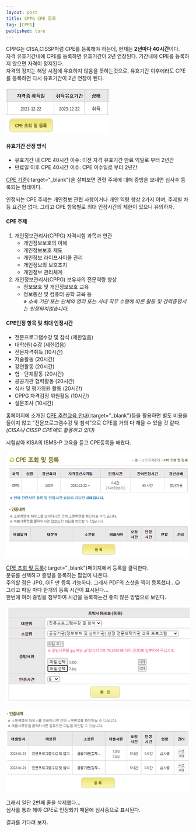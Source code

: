 ```yaml
---
layout: post
title: CPPG CPE 등록
tag: [CPPG]
published: ture
---
```



CPPG는 CISA,CISSP처럼 CPE를 등록해야 하는데, 현재는 **2년마다 40시간**이다.  
자격 유효기간내에 CPE를 등록하면 유효기간이 2년 연장된다.
기간내에 CPE를 등록하지 않으면 자격이 정지된다.  
자격의 정지는 해당 시점에 유효하지 않음을 뜻하는것으로, 유효기간 이후에라도 CPE를 등록하면 다시 유효기간이 2년 연장이 된다.  

![](../../img/2022-01-21-Report%20CPE%20for%20CPPG/2022-01-21-17-29-00.png)  

#### 유효기간 산정 방식
- 유효기간 내 CPE 40시간 이수: 이전 자격 유효기간 만료 익일로 부터 2년간
- 만료일 이후 CPE 40시간 이수: CPE 이수일로 부터 2년간

  

[CPE 기준](https://cpptest.or.kr/html/cpe/cpe2.php){:target="_blank"}을 살펴보면 관련 주제에 대해 증빙을 보내면 심사후 등록되는 형태이다.  

인정되는 CPE 주제는 개인정보 관련 사항이거나 개인 역량 향상 2가지 이며, 주제별 차등 요건은 없다. 
그리고 CPE 항목별로 최대 인정시간의 제한이 있으니 유의하자.  

#### CPE 주제 
1. 개인정보관리사(CPPG) 자격시험 과목과 연관
   - 개인정보보호의 이해
   - 개인정보보호 제도
   - 개인정보 라이프사이클 관리
   - 개인정보의 보호조치
   - 개인정보 관리체계
2. 개인정보관리사(CPPG) 보유자의 전문역량 향상
   - 정보보호 및 개인정보보호 교육
   - 정보통신 및 컴퓨터 공학 교육 등  
     _※ 소속 기관 또는 단체의 영리 또는 사내 직무 수행에 따른 활동 및 경력증명서는 인정되지않습니다._

#### CPE인정 항목 및 최대 인정시간
- 전문프로그램수강 및 참석 (제한없음)
- 대학(원)수강 (제한없음)
- 전문자격취득 (10시간)
- 저술활동 (20시간)
- 강연활동 (20시간)
- 협ㆍ단체활동 (20시간)
- 공공기관 협력활동 (20시간)
- 심사 및 평가위원 활동 (20시간)
- CPPG 자격검정 위원활동 (10시간)
- 설문조사 (10시간)  

홈페이지에 소개된 [CPE 추천교육 안내](https://cpptest.or.kr/html/cpe/cpe4.php){:target="_blank"}등을 활용하면 별도 비용을 들이지 않고 "전문프로그램수강 및 참석"으로 CPE를 거의 다 채울 수 있을 것 같다.  
_(CISA나 CISSP CPE에도 활용하고 있다)_

시험삼아 KISA의 ISMS-P 교육을 듣고 CPE등록을 해봤다.  

![](../../img/2022-01-21-Report%20CPE%20for%20CPPG/2022-01-21-17-15-36.png)  

[CPE 조회 및 등록](https://cpptest.or.kr/html/cpe/cpe3.php){:target="_blank"}페이지에서 등록을 클릭한다.  
분류를 선택하고 증빙을 등록하는 팝업이 나온다.  
주의할 점은 JPG, GIF 만 등록 가능하다. 그래서 PDF의 스샷을 찍어 등록했다...😑  
그리고 파일 마다 한개의 등록 시간이 표시된다...  
한번에 여러 증빙을 첨부하여 시간을 등록하는건 좋지 않은 방법으로 보인다.  

![](../../img/2022-01-21-Report%20CPE%20for%20CPPG/2022-01-21-17-53-45.png)

![](../../img/2022-01-21-Report%20CPE%20for%20CPPG/2022-01-21-17-54-36.png)

그래서 일단 2번째 줄을 삭제했다...  
심사를 통과 해야 CPE로 인정되기 때문에 심사중으로 표시된다.

결과를 기다려 보자.


